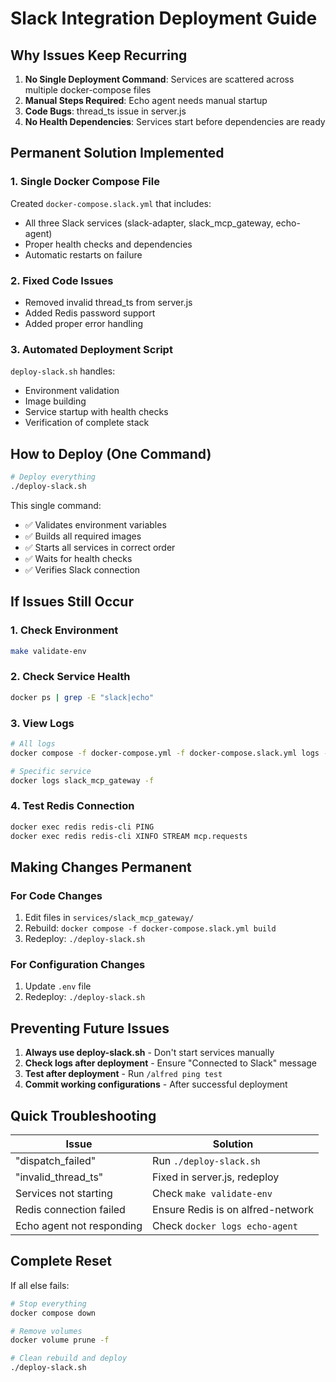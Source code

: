 # Slack Integration Deployment Guide

## Why Issues Keep Recurring

1. **No Single Deployment Command**: Services are scattered across multiple docker-compose files
2. **Manual Steps Required**: Echo agent needs manual startup
3. **Code Bugs**: thread_ts issue in server.js
4. **No Health Dependencies**: Services start before dependencies are ready

## Permanent Solution Implemented

### 1. Single Docker Compose File
Created `docker-compose.slack.yml` that includes:
- All three Slack services (slack-adapter, slack_mcp_gateway, echo-agent)
- Proper health checks and dependencies
- Automatic restarts on failure

### 2. Fixed Code Issues
- Removed invalid thread_ts from server.js
- Added Redis password support
- Added proper error handling

### 3. Automated Deployment Script
`deploy-slack.sh` handles:
- Environment validation
- Image building
- Service startup with health checks
- Verification of complete stack

## How to Deploy (One Command)

```bash
# Deploy everything
./deploy-slack.sh
```

This single command:
- ✅ Validates environment variables
- ✅ Builds all required images
- ✅ Starts all services in correct order
- ✅ Waits for health checks
- ✅ Verifies Slack connection

## If Issues Still Occur

### 1. Check Environment
```bash
make validate-env
```

### 2. Check Service Health
```bash
docker ps | grep -E "slack|echo"
```

### 3. View Logs
```bash
# All logs
docker compose -f docker-compose.yml -f docker-compose.slack.yml logs -f

# Specific service
docker logs slack_mcp_gateway -f
```

### 4. Test Redis Connection
```bash
docker exec redis redis-cli PING
docker exec redis redis-cli XINFO STREAM mcp.requests
```

## Making Changes Permanent

### For Code Changes
1. Edit files in `services/slack_mcp_gateway/`
2. Rebuild: `docker compose -f docker-compose.slack.yml build`
3. Redeploy: `./deploy-slack.sh`

### For Configuration Changes
1. Update `.env` file
2. Redeploy: `./deploy-slack.sh`

## Preventing Future Issues

1. **Always use deploy-slack.sh** - Don't start services manually
2. **Check logs after deployment** - Ensure "Connected to Slack" message
3. **Test after deployment** - Run `/alfred ping test`
4. **Commit working configurations** - After successful deployment

## Quick Troubleshooting

| Issue | Solution |
|-------|----------|
| "dispatch_failed" | Run `./deploy-slack.sh` |
| "invalid_thread_ts" | Fixed in server.js, redeploy |
| Services not starting | Check `make validate-env` |
| Redis connection failed | Ensure Redis is on alfred-network |
| Echo agent not responding | Check `docker logs echo-agent` |

## Complete Reset

If all else fails:
```bash
# Stop everything
docker compose down

# Remove volumes
docker volume prune -f

# Clean rebuild and deploy
./deploy-slack.sh
```